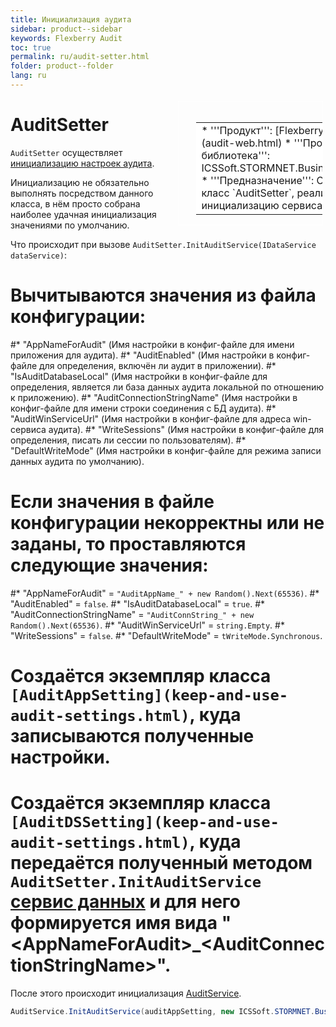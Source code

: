 ```yaml
---
title: Инициализация аудита
sidebar: product--sidebar
keywords: Flexberry Audit
toc: true
permalink: ru/audit-setter.html
folder: product--folder
lang: ru
---
```


<div style="margin:5px; padding-left:28px; float:right; width:40%; outline:1px solid white;">
<br>
<table border="0" width="100%" bgcolor="#6495ED">
<tbody><tr><td bgcolor="#FFFFFF">
* '''Продукт''': [Flexberry Audit](audit-web.html)
* '''Программная библиотека''': ICSSoft.STORMNET.Business.Audit.dll
* '''Предназначение''': Описан класс `AuditSetter`, реализующий инициализацию сервиса аудита.
</td>
</tr></tbody></table></a>
</div>

# AuditSetter
`AuditSetter` осуществляет [инициализацию настроек аудита](keep-and-use-audit-settings.html).

Инициализацию не обязательно выполнять посредством данного класса, в нём просто собрана наиболее удачная инициализация значениями по умолчанию.

Что происходит при вызове `AuditSetter.InitAuditService(IDataService dataService)`:
# Вычитываются значения из файла конфигурации:
#* "AppNameForAudit" (Имя настройки в конфиг-файле для имени приложения для аудита).
#* "AuditEnabled" (Имя настройки в конфиг-файле для определения, включён ли аудит в приложении).
#* "IsAuditDatabaseLocal" (Имя настройки в конфиг-файле для определения, является ли база данных аудита локальной по отношению к приложению).
#* "AuditConnectionStringName" (Имя настройки в конфиг-файле для имени строки соединения с БД аудита).
#* "AuditWinServiceUrl" (Имя настройки в конфиг-файле для адреса win-сервиса аудита).
#* "WriteSessions" (Имя настройки в конфиг-файле для определения, писать ли сессии по пользователям).
#* "DefaultWriteMode" (Имя настройки в конфиг-файле для режима записи данных аудита по умолчанию).
# Если значения в файле конфигурации некорректны или не заданы, то проставляются следующие значения:
#* "AppNameForAudit" = `"AuditAppName_" + new Random().Next(65536)`.
#* "AuditEnabled" = `false`.
#* "IsAuditDatabaseLocal" = `true`.
#* "AuditConnectionStringName" = `"AuditConnString_" + new Random().Next(65536)`.
#* "AuditWinServiceUrl" = `string.Empty`.
#* "WriteSessions" = `false`.
#* "DefaultWriteMode" = `tWriteMode.Synchronous`.
# Создаётся экземпляр класса `[AuditAppSetting](keep-and-use-audit-settings.html)`, куда записываются полученные настройки.
# Создаётся экземпляр класса `[AuditDSSetting](keep-and-use-audit-settings.html)`, куда передаётся полученный методом `AuditSetter.InitAuditService` [сервис данных](s-q-l-data-service.html) и для него формируется имя вида "&lt;AppNameForAudit&gt;_&lt;AuditConnectionStringName&gt;".

После этого происходит инициализация [AuditService](flexberry-audit-components.html).
```cs
AuditService.InitAuditService(auditAppSetting, new ICSSoft.STORMNET.Business.Audit.Audit());
```
